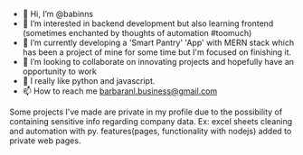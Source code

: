 - 👋 Hi, I’m @babinns
- 👀 I’m interested in backend development but also learning frontend (sometimes enchanted by thoughts of automation #toomuch)
- 🌱 I’m currently developing a 'Smart Pantry' 'App' with MERN stack which has been a project of mine for some time but I'm focused on finishing it.
- 💞️ I’m looking to collaborate on innovating projects and hopefully have an opportunity to work
- 💞️ I really like python and javascript.
- 📫 How to reach me barbaranl.business@gmail.com

Some projects I've made are private in my profile due to the possibility of containing sensitive info regarding company data.
Ex: excel sheets cleaning and automation with py.
features(pages, functionality with nodejs) added to private web pages. 
